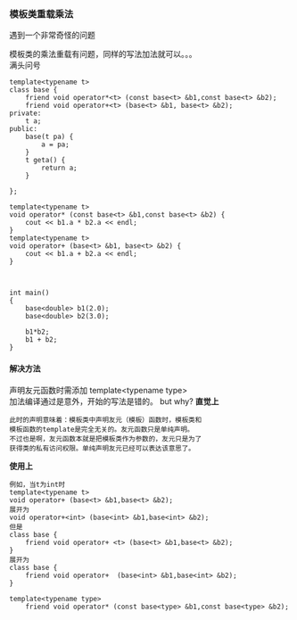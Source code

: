 ### 模板类重载乘法

遇到一个非常奇怪的问题

模板类的乘法重载有问题，同样的写法加法就可以。。。  
满头问号  
~~~
template<typename t>
class base {
	friend void operator*<t> (const base<t> &b1,const base<t> &b2);
	friend void operator+<t> (base<t> &b1, base<t> &b2);
private:
	t a;
public:
	base(t pa) {
		a = pa;
	}
	t geta() {
		return a;
	}

};

template<typename t>
void operator* (const base<t> &b1,const base<t> &b2) {
	cout << b1.a * b2.a << endl;
}
template<typename t>
void operator+ (base<t> &b1, base<t> &b2) {
	cout << b1.a + b2.a << endl;
}



int main()
{
	base<double> b1(2.0);
	base<double> b2(3.0);

	b1*b2;
	b1 + b2;
}
~~~

#### 解决方法
声明友元函数时需添加 template\<typename type\>  
加法编译通过是意外，开始的写法是错的。
but why?
**直觉上**
~~~
此时的声明意味着：模板类中声明友元（模板）函数时，模板类和
模板函数的template是完全无关的。友元函数只是单纯声明。  
不过也是啊，友元函数本就是把模板类作为参数的，友元只是为了
获得类的私有访问权限。单纯声明友元已经可以表达该意思了。  
~~~
**使用上**
~~~
例如，当t为int时
template<typename t>
void operator+ (base<t> &b1,base<t> &b2);
展开为
void operator+<int> (base<int> &b1,base<int> &b2);
但是
class base {
    friend void operator+ <t> (base<t> &b1,base<t> &b2);
}
展开为
class base {
    friend void operator+  (base<int> &b1,base<int> &b2);
}
~~~
~~~
template<typename type>
	friend void operator* (const base<type> &b1,const base<type> &b2);
~~~
